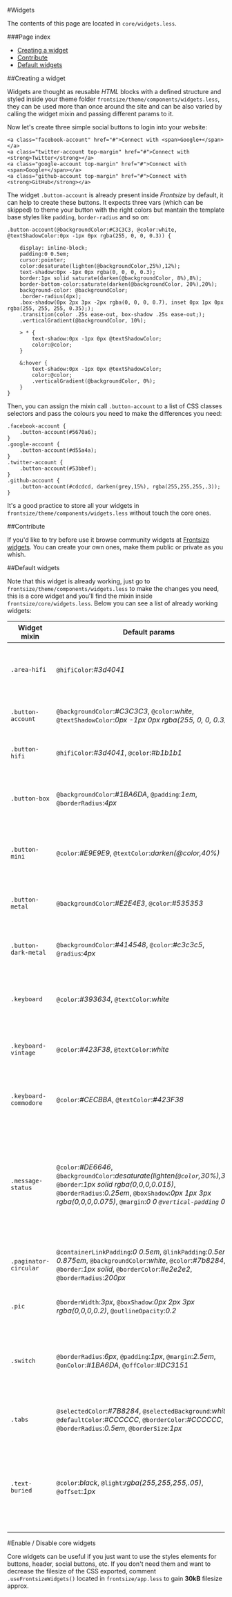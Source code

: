 #Widgets

The contents of this page are located in `core/widgets.less`.

###Page index

- [Creating a widget](#creating-a-widget)
- [Contribute](#contribute)
- [Default widgets](#default-widgets)

##Creating a widget

Widgets are thought as reusable *HTML* blocks with a defined structure and styled inside your theme folder `frontsize/theme/components/widgets.less`, they can be used more than once around the site and can be also varied by calling the widget mixin and passing different params to it.

Now let's create three simple social buttons to login into your website:

```
<a class="facebook-account" href="#">Connect with <span>Google+</span></a>
<a class="twitter-account top-margin" href="#">Connect with <strong>Twitter</strong></a>
<a class="google-account top-margin" href="#">Connect with <span>Google+</span></a>
<a class="github-account top-margin" href="#">Connect with <strong>GitHub</strong></a>
```

The widget `.button-account` is already present inside *Frontsize* by default, it can help to create these buttons. It expects three vars (which can be skipped) to theme your button with the right colors but mantain the template base styles like `padding`, `border-radius` and so on:

```
.button-account(@backgroundColor:#C3C3C3, @color:white, @textShadowColor:0px -1px 0px rgba(255, 0, 0, 0.3)) {
	
	display: inline-block;
	padding:0 0.5em;
	cursor:pointer;
	color:desaturate(lighten(@backgroundColor,25%),12%);
	text-shadow:0px -1px 0px rgba(0, 0, 0, 0.3);
	border:1px solid saturate(darken(@backgroundColor, 8%),8%);
	border-bottom-color:saturate(darken(@backgroundColor, 20%),20%);
	background-color: @backgroundColor;
	.border-radius(4px);
	.box-shadow(0px 2px 3px -2px rgba(0, 0, 0, 0.7), inset 0px 1px 0px rgba(255, 255, 255, 0.35););
	.transition(color .25s ease-out, box-shadow .25s ease-out;);
	.verticalGradient(@backgroundColor, 10%);
	
	> * {
		text-shadow:0px -1px 0px @textShadowColor;
		color:@color;
	}
	
	&:hover {
		text-shadow:0px -1px 0px @textShadowColor;
		color:@color;
		.verticalGradient(@backgroundColor, 0%);
	}
}
```

Then, you can assign the mixin call `.button-account` to a list of CSS classes selectors and pass the colours you need to make the differences you need:

```
.facebook-account {
	.button-account(#5670a6);
}
.google-account {
	.button-account(#d55a4a);
}
.twitter-account {
	.button-account(#53bbef);
}
.github-account {
	.button-account(#cdcdcd, darken(grey,15%), rgba(255,255,255,.3));
}
```

It's a good practice to store all your widgets in `frontsize/theme/components/widgets.less` without touch the core ones.

##Contribute

If you'd like to try before use it browse community widgets at [Frontsize widgets](http://frontsize.com/widgets/index).
You can create your own ones, make them public or private as you whish.

##Default widgets

Note that this widget is already working, just go to `frontsize/theme/components/widgets.less` to make the changes you need, this is a core widget and you'll find the mixin inside `frontsize/core/widgets.less`.
Below you can see a list of already working widgets:

Widget mixin 			| Default params 																																																							| Description
-|-|-
`.area-hifi`			| `@hifiColor`:*#3d4041*																																																					| Used as *header translucent area* in [Frontsize website](http://frontsize.com)
`.button-account`		| `@backgroundColor`:*#C3C3C3*, `@color`:*white*, `@textShadowColor`:*0px -1px 0px rgba(255, 0, 0, 0.3)*																																	| Makes *login buttons* for the various social networks
`.button-hifi`			| `@hifiColor`:*#3d4041*, `@color`:*#b1b1b1*																																																| Used as *header buttons* in [Frontsize website](http://frontsize.com)
`.button-box`			| `@backgroundColor`:*#1BA6DA*, `@padding`:*1em*, `@borderRadius`:*4px*																																										| Used as *download button* in the front page in [Frontsize website](http://frontsize.com)
`.button-mini`			| `@color`:*#E9E9E9*, `@textColor`:*darken(@color,40%)*																																														| Used as *download button* in the pages footer in [Frontsize website](http://frontsize.com)
`.button-metal`			| `@backgroundColor`:*#E2E4E3*, `@color`:*#535353*																																															| Used as *form button* around forms in [Frontsize website](http://frontsize.com)
`.button-dark-metal`	| `@backgroundColor`:*#414548*, `@color`:*#c3c3c5*, `@radius`:*4px*																																											| Thought as *form button* for forms around [Frontsize website](http://frontsize.com)
`.keyboard`				| `@color`:*#393634*, `@textColor`:*white*																																																	| Styles an HTML element as a *keyboard button* with a modern minimal colors
`.keyboard-vintage`		| `@color`:*#423F38*, `@textColor`:*white*																																																	| Styles an HTML element as a *keyboard button* with a vingate shape
`.keyboard-commodore`	| `@color`:*#CECBBA*, `@textColor`:*#423F38*																																																| Styles an HTML element as a *keyboard button* with **Commodore64** style
`.message-status`		| `@color`:*#DE6646*, `@backgroundColor`:*desaturate(lighten(`@color`,30%),30%)*, `@border`:*1px solid rgba(0,0,0,0.015)*, `@borderRadius`:*0.25em*, `@boxShadow`:*0px 1px 3px rgba(0,0,0,0.075)*, `@margin`:*0 0 `@vertical-padding` 0*	| Styles an HTML elements structure as *status message* stimilar to a **Growl notification**, but with a black translucent window
`.paginator-circular`	| `@containerLinkPadding`:*0 0.5em*, `@linkPadding`:*0.5em 0.875em*, `@backgroundColor`:*white*, `@color`:*#7b8284*, `@border`:*1px solid*, `@borderColor`:*#e2e2e2*, `@borderRadius`:*200px*												| Used as *paginator* in the current [Frontsize website](http://frontsize.com)
`.pic`					| `@borderWidth`:*3px*, `@boxShadow`:*0px 2px 3px rgba(0,0,0,0.2)*, `@outlineOpacity`:*0.2*																																					| Styles an HTML element as a framed picture
`.switch`				| `@borderRadius`:*6px*, `@padding`:*1px*, `@margin`:*2.5em*, `@onColor`:*#1BA6DA*, `@offColor`:*#DC3151*																																	| Styles switch buttons similar to iPhone, it requires JavaScript code to change their state
`.tabs`					| `@selectedColor`:*#7B8284*, `@selectedBackground`:*white*, `@defaultColor`:*#CCCCCC*, `@borderColor`:*#CCCCCC*, `@borderRadius`:*0.5em*, `@borderSize`:*1px*																				| Used as *navigation tabs* in [Frontsize website](http://frontsize.com)
`.text-buried`			| `@color`:*black*, `@light`:*rgba(255,255,255,.05)*, `@offset`:*1px*																																										| Styles a text inside an HTML element with a buried effect, it's used for frontsize title in the front page on [Frontsize website](http://frontsize.com)

#Enable / Disable core widgets

Core widgets can be useful if you just want to use the styles elements for buttons, header, social buttons, etc.
If you don't need them and want to decrease the filesize of the CSS exported, comment `.useFrontsizeWidgets()` located in `frontsize/app.less` to gain **30kB** filesize approx.
